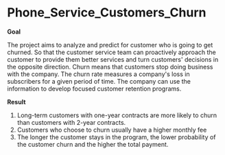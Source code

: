 # Phone_Service_Customers_Churn
 
**Goal**

The project aims to analyze and predict for customer who is going to get churned. So that the customer service team can proactively approach the customer to provide them better services and turn customers' decisions in the opposite direction. Churn means that customers stop doing business with the company. The churn rate measures a company's loss in subscribers for a given period of time. The company can use the information to develop focused customer retention programs.

**Result**

1. Long-term customers with one-year contracts are more likely to churn than customers with 2-year contracts.
2. Customers who choose to churn usually have a higher monthly fee
3. The longer the customer stays in the program, the lower probability of the customer churn and the higher the total payment.

